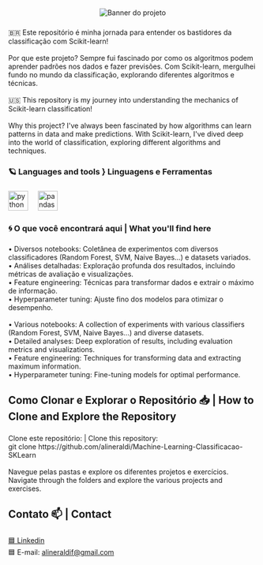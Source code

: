 ###

<div align="center">
  <img src="https://i.postimg.cc/k5QctjmX/Banner-para-Linkedin-Tecnologia-em-Preto-3.png" alt="Banner do projeto" />
</div>

###

<p align="left">🇧🇷 Este repositório é minha jornada para entender os bastidores da classificação com Scikit-learn!<br><br>Por que este projeto? Sempre fui fascinado por como os algoritmos podem aprender padrões nos dados e fazer previsões. Com Scikit-learn, mergulhei fundo no mundo da classificação, explorando diferentes algoritmos e técnicas.<br><br>🇺🇸 This repository is my journey into understanding the mechanics of Scikit-learn classification!<br><br>Why this project? I've always been fascinated by how algorithms can learn patterns in data and make predictions. With Scikit-learn, I've dived deep into the world of classification, exploring different algorithms and techniques.</p>

###

<h3 align="left">🪐 Languages and tools } Linguagens e Ferramentas</h3>

###

<div align="left">
  <img src="https://cdn.jsdelivr.net/gh/devicons/devicon/icons/python/python-original.svg" height="40" alt="python logo"  />
  <img width="12" />
  <img src="https://cdn.jsdelivr.net/gh/devicons/devicon/icons/pandas/pandas-original.svg" height="40" alt="pandas logo"  />
</div>

###

<h3 align="left">🌀 O que você encontrará aqui | What you'll find here</h3>

###

<p align="left">• Diversos notebooks: Coletânea de experimentos com diversos classificadores (Random Forest, SVM, Naive Bayes...) e datasets variados.<br>• Análises detalhadas: Exploração profunda dos resultados, incluindo métricas de avaliação e visualizações.<br>• Feature engineering: Técnicas para transformar dados e extrair o máximo de informação.<br>• Hyperparameter tuning: Ajuste fino dos modelos para otimizar o desempenho.<br><br>• Various notebooks: A collection of experiments with various classifiers (Random Forest, SVM, Naive Bayes...) and diverse datasets.<br>• Detailed analyses: Deep exploration of results, including evaluation metrics and visualizations.<br>• Feature engineering: Techniques for transforming data and extracting maximum information.<br>• Hyperparameter tuning: Fine-tuning models for optimal performance.</p>

###

###

<h2 align="left">Como Clonar e Explorar o Repositório 📥 | How to Clone and Explore the Repository</h2>

###

<p align="left">Clone este repositório: | Clone this repository:<br>git clone https://github.com/alineraldi/Machine-Learning-Classificacao-SKLearn<br><br>Navegue pelas pastas e explore os diferentes projetos e exercícios.<br>Navigate through the folders and explore the various projects and exercises.</p>

###

<h2 align="left">Contato 📫 | Contact</h2>

###

[🟦 Linkedin](https://www.linkedin.com/in/aline-raldi/)  
🟦 E-mail: [alineraldif@gmail.com](mailto:alineraldif@gmail.com)
